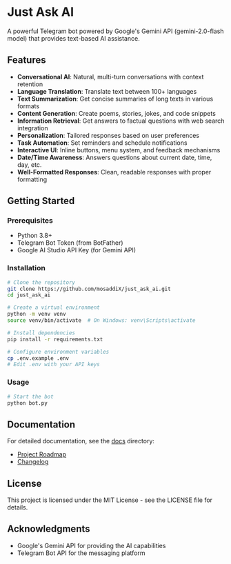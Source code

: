 # Just Ask AI

A powerful Telegram bot powered by Google's Gemini API (gemini-2.0-flash model) that provides text-based AI assistance.

## Features

- **Conversational AI**: Natural, multi-turn conversations with context retention
- **Language Translation**: Translate text between 100+ languages
- **Text Summarization**: Get concise summaries of long texts in various formats
- **Content Generation**: Create poems, stories, jokes, and code snippets
- **Information Retrieval**: Get answers to factual questions with web search integration
- **Personalization**: Tailored responses based on user preferences
- **Task Automation**: Set reminders and schedule notifications
- **Interactive UI**: Inline buttons, menu system, and feedback mechanisms
- **Date/Time Awareness**: Answers questions about current date, time, day, etc.
- **Well-Formatted Responses**: Clean, readable responses with proper formatting

## Getting Started

### Prerequisites

- Python 3.8+
- Telegram Bot Token (from BotFather)
- Google AI Studio API Key (for Gemini API)

### Installation

```bash
# Clone the repository
git clone https://github.com/mosaddiX/just_ask_ai.git
cd just_ask_ai

# Create a virtual environment
python -m venv venv
source venv/bin/activate  # On Windows: venv\Scripts\activate

# Install dependencies
pip install -r requirements.txt

# Configure environment variables
cp .env.example .env
# Edit .env with your API keys
```

### Usage

```bash
# Start the bot
python bot.py
```

## Documentation

For detailed documentation, see the [docs](./docs) directory:

- [Project Roadmap](./docs/ROADMAP.md)
- [Changelog](./docs/CHANGELOG.md)

## License

This project is licensed under the MIT License - see the LICENSE file for details.

## Acknowledgments

- Google's Gemini API for providing the AI capabilities
- Telegram Bot API for the messaging platform
